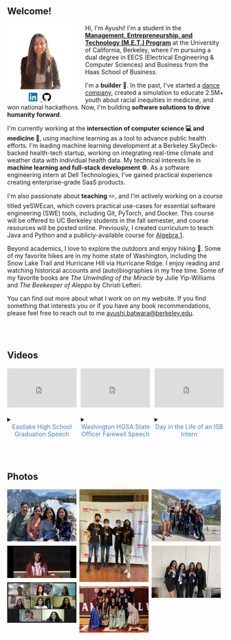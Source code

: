 ## Welcome!

<div style="width:30%;height:30%;margin-right:30px;float:left; margin-bottom:0px;">
<img src="images/profile_pic2.png"/ style="margin-bottom:0px;"> <center>
<a href="https://www.linkedin.com/in/ayushibatwara/" style="margin-bottom:0px;">
         <img src="images/linkedin_logo.png" style="width:20px;height:20px;margin-right:8px;margin-bottom:0px;"/>
</a>
<a href="https://github.com/ayushib4/">
         <img src="images/github_logo.png" style="width:20px;height:20px;margin-bottom:0px;margin-top:5px;"/>
</a> </center>
</div>

Hi, I'm Ayushi! I'm a student in the **[Management, Entrepreneurship, and Technology (M.E.T.) Program](https://met.berkeley.edu/)** at the University of California, Berkeley, where I'm pursuing a dual degree in EECS (Electrical Engineering & Computer Sciences) and Business from the Haas School of Business. 


I'm a **builder** 🔨. In the past, I've started a [dance company](/hobbies/hobbies.md#dance), created a simulation to educate 2.5M+ youth about racial inequities in medicine, and won national hackathons. Now, I'm building **software solutions to drive humanity forward**. 

I'm currently working at the **intersection of computer science 💻 and medicine 🧬**, using machine learning as a tool to advance public health efforts. I'm leading machine learning development at a Berkeley SkyDeck-backed health-tech startup, working on integrating real-time climate and weather data with individual health data. My technical interests lie in **machine learning and full-stack development ⚙️**. As a software engineering intern at Dell Technologies, I've gained practical experience creating enterprise-grade SaaS products. 

I'm also passionate about **teaching** ✏️, and I'm actively working on a course titled yeSWEcan, which covers practical use-cases for essential software engineering (SWE) tools, including Git, PyTorch, and Docker. This course will be offered to UC Berkeley students in the fall semester, and course resources will be posted online. Previously, I created curriculum to teach Java and Python and a publicly-available course for [Algebra 1](https://www.youtube.com/playlist?list=PLQnWUQwAahy-U6dj1v8mt4PkccYbA0s_5).

Beyond academics, I love to explore the outdoors and enjoy hiking 🌿. Some of my favorite hikes are in my home state of Washington, including the Snow Lake Trail and Hurricane Hill via Hurricane Ridge. I enjoy reading and watching historical accounts and (auto)biographies in my free time. Some of my favorite books are *The Unwinding of the Miracle* by Julie Yip-Williams and *The Beekeeper of Aleppo* by Christi Lefteri.

You can find out more about what I work on on my website. If you find something that interests you or if you have any book recommendations, please feel free to reach out to me [ayushi.batwara@berkeley.edu](mailto:ayushi.batwara@berkeley.edu).

<br><br>

## Videos

<div style="display: flex;">
    <div style="flex: 25%; margin-right:2%;">
        <div style="position: relative;
                    width: 100%;
                    padding-bottom: 56.25%;
                    margin-bottom: 20px;">
        <iframe src="https://www.youtube.com/embed/88v7_fhqJdY" 
                style="position: absolute;
                        top: 0;
                        left: 0;
                        width: 100%;
                        height: 100%;
                        border: 0;" 
                allowfullscreen></iframe>
        </div>  
        <details style="cursor: pointer;">
        <summary> <span style="color: #4183c4;"> <center> Eastlake High School Graduation Speech </span> </summary> </center>
        <span style="color: black">This speech holds a very special place in my heart. It was a reflection of how much I had grown after moving states in the middle of high school. Albeit the rough transition, the support from my family, friends, and teachers gave me the strength to push beyond my comfort zone, create new opportunities, and help my school and community at large.
        </span>
        </details>
    </div>
    <div style="flex: 25%; margin-right:2%;">
        <div style="position: relative;
            width: 100%;
            padding-bottom: 56.25%;
            margin-bottom: 20px;">
        <iframe src="https://www.youtube.com/embed/b8rzTmAygfc" 
                style="position: absolute;
                        top: 0;
                        left: 0;
                        width: 100%;
                        height: 100%;
                        border: 0;" 
                allowfullscreen></iframe>
        </div>
        <details style="cursor: pointer;">
        <summary> <span style="color: #4183c4;"> <center> Washington HOSA State Officer Farewell Speech </span> </summary> </center>
        <p><span style="color: black">Whether it be diving deeper into the human anatomy and disease progression or orchestrating a state conference, I discovered new facets of my strengths and interests through HOSA-Future Health Professionals.</p>
        </span>
        </details>
    </div>
    <div style="flex: 25%">
        <div style="position: relative;
            width: 100%;
            padding-bottom: 56.25%;
            margin-bottom: 20px;">
        <iframe src="https://www.youtube.com/embed/9ZtORCOIV6I" 
                style="position: absolute;
                        top: 0;
                        left: 0;
                        width: 100%;
                        height: 100%;
                        border: 0;" 
                allowfullscreen></iframe>
        </div>
        <details style="cursor: pointer;">
        <summary> <span style="color: #4183c4;"> <center> Day in the Life of an ISB Intern </span> </summary> </center>
        <p><span style="color: black">Interning at the Institute for Systems Biology in high school was my first experience into melding my passions of computer science and biology in my <a href="https://baliga.systemsbiology.net/see-interns/hs2020/"> project</a>. I had the incredible opportunity to meet Systems Biology and P4 Medicine pioneer Leroy Hood, who inspired me to further pursue the intersection of CS and medicine.</p>
        </span>
        </details>
    </div>
</div>

<br><br>

## Photos

<div style="display: flex;">
    <div style="flex: 32%; margin-right: 1.33%;">
        <img src="images/IMG_9534.jpeg" style="float:left;  margin-bottom: 10px"/> 
        <img src="images/IMG_2607.jpeg" style="float:left;  margin-bottom: 10px"/> 
        <img src="images/photoshoot (2).jpeg" style="float:left;"">
    </div>
    <div style="flex: 32%; margin-right: 1.33%">
        <img src="images/IMG_6149.jpeg" style="float:left; margin-bottom: 10px"/> 
        <img src="images/7c42cdf5-14a0-494b-96aa-16be0d675baf.jpeg" style="float:left">
    </div>
    <div style="flex: 32%; margin-right: 1.33%">
        <img src="images/IMG_5734.jpeg" style="float:left; margin-bottom: 10px"/> 
        <img src="images/IMG_5378.jpeg" style="float:left; margin-bottom: 10px"/> 
    </div>
</div>

